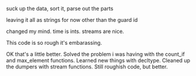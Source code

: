 suck up the data, sort it, parse out the parts

leaving it all as strings for now other than the guard id

changed my mind. time is ints. streams are nice.

This code is so rough it's embarassing.

OK that's a little better. Solved the problem i was having with the count_if and max_element functions. Learned new things with decltype. Cleaned up the dumpers with stream functions. Still roughish code, but better.


